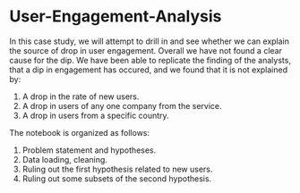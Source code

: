 # User-Engagement-Analysis

In this case study, we will attempt to drill in and see whether we can explain the source of drop in user engagement. 
Overall we have not found a clear cause for the dip. We have been able to replicate the finding of the analysts, that a dip in engagement has occured, and we found that it is not explained by:

1) A drop in the rate of new users.
2) A drop in users of any one company from the service.
3) A drop in users from a specific country.

The notebook is organized as follows:
1) Problem statement and hypotheses.
2) Data loading, cleaning.
3) Ruling out the first hypothesis related to new users.
4) Ruling out some subsets of the second hypothesis.
